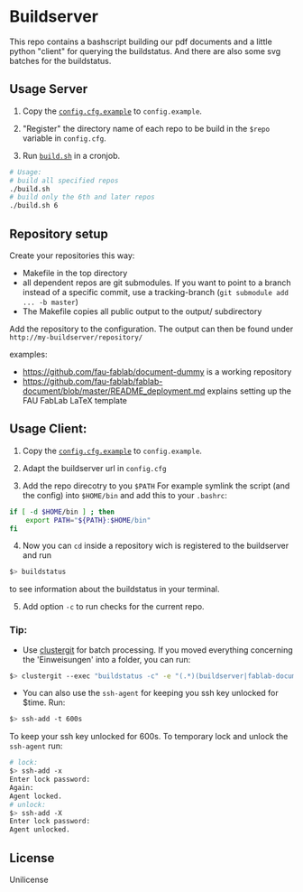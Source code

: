Buildserver
===========

This repo contains a bashscript building our pdf documents and a little python "client" for querying the buildstatus. And there are also some svg batches for the buildstatus.

Usage Server
------------

 1. Copy the [`config.cfg.example`](config.cfg.example) to `config.example`.

 1. "Register" the directory name of each repo to be build in the `$repo` variable in `config.cfg`.

 1. Run [`build.sh`](build.sh) in a cronjob.

```bash
# Usage:
# build all specified repos
./build.sh
# build only the 6th and later repos
./build.sh 6
```

Repository setup
----------------

Create your repositories this way:

* Makefile in the top directory
* all dependent repos are git submodules. If you want to point to a branch instead of a specific commit, use a tracking-branch (`git submodule add ... -b master`)
* The Makefile copies all public output to the output/ subdirectory

Add the repository to the configuration. The output can then be found under `http://my-buildserver/repository/`

examples:

* https://github.com/fau-fablab/document-dummy is a working repository
* https://github.com/fau-fablab/fablab-document/blob/master/README_deployment.md explains setting up the FAU FabLab LaTeX template

Usage Client:
-------------

 1. Copy the [`config.cfg.example`](config.cfg.example) to `config.example`.

 2. Adapt the buildserver url in `config.cfg`

 3. Add the repo direcotry to you `$PATH`
    For example symlink the script (and the config) into `$HOME/bin` and add this to your `.bashrc`:

```bash
if [ -d $HOME/bin ] ; then
    export PATH="${PATH}:$HOME/bin"
fi
```
 4. Now you can `cd` inside a repository wich is registered to the buildserver and run

```bash
$> buildstatus
```

  to see information about the buildstatus in your terminal.

 5. Add option `-c` to run checks for the current repo.

### Tip:

 * Use [clustergit](https://github.com/sedrubal/clustergit) for batch processing.
If you moved everything concerning the 'Einweisungen' into a folder, you can run:

```bash
$> clustergit --exec "buildstatus -c" -e "(.*)(buildserver|fablab-document)"
```

 * You can also use the `ssh-agent` for keeping you ssh key unlocked for $time.
Run:

```bash
$> ssh-add -t 600s
```

  To keep your ssh key unlocked for 600s. To temporary lock and unlock the `ssh-agent` run:

```bash
# lock:
$> ssh-add -x
Enter lock password:
Again:
Agent locked.
# unlock:
$> ssh-add -X
Enter lock password:
Agent unlocked.
```

License
-------

Unilicense
